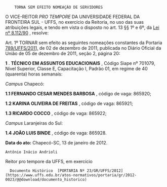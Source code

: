         TORNA SEM EFEITO NOMEAÇÃO DE SERVIDORES  

O VICE-REITOR  *PRO TEMPORE*  DA UNIVERSIDADE FEDERAL DA FRONTEIRA SUL - UFFS, no exercício da Reitoria, no uso das suas atribuições legais, e tendo em vista o disposto no art. 13 §§ 1º e 6º, da  [Lei nº 8.112/90](http://www.planalto.gov.br/ccivil_03/leis/L8112cons.htm) , resolve:

 Art. 1º TORNAR sem efeito as seguintes nomeações constantes da Portaria  [789/UFFS/2011,](https://www.uffs.edu.br/atos-normativos/portaria/gr/2011-0789) de 02 de dezembro de 2011, publicada no Diário Oficial da União de 05 de dezembro de 2011, seção 2, página 20:

  **1**  .  **TÉCNICO EM ASSUNTOS EDUCACIONAIS**  , Código Siape nº 701079, Nível Superior, Classe E, Capacitação I, Padrão 01, em regime de 40 (quarenta) horas semanais:

  *Campus*  Chapecó:

  **1.1 FERNANDO CESAR MENDES BARBOSA**  , código de vaga: 865920;

  **1.2 KARINA OLIVEIRA DE FREITAS**  , código de vaga: 865921;

  **1.3 RICARDO COCCO**  , código de vaga: 865922;

  *Campus*  Laranjeiras do Sul:

  **1.4 JOÃO LUIS BINDE**  , código de vaga: 865928.

  

   **Data do ato:** Chapecó-SC, 13 de janeiro de 2012.   
 

    Antônio Inácio Andrioli   
 Reitor pro tempore da UFFS, em exercício 

      Documento Histórico  [PORTARIA Nº 23/GR/UFFS/2012](https://www.uffs.edu.br/atos-normativos/portaria/gr/2012-0023/@@download/documento_historico)     
      